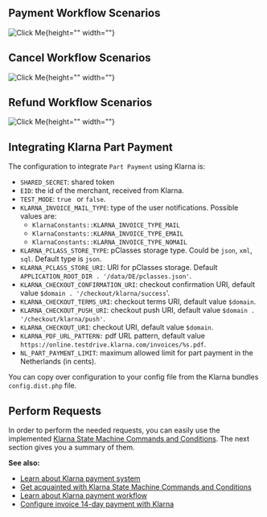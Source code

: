 ## Payment Workflow Scenarios
![Click Me](https://cdn.document360.io/9fafa0d5-d76f-40c5-8b02-ab9515d3e879/Images/Documentation/flexible_paymentworkflow.png){height="" width=""}

## Cancel Workflow Scenarios
![Click Me](https://cdn.document360.io/9fafa0d5-d76f-40c5-8b02-ab9515d3e879/Images/Documentation/flexible_cancelworkflow.png){height="" width=""}

## Refund Workflow Scenarios
![Click Me](https://cdn.document360.io/9fafa0d5-d76f-40c5-8b02-ab9515d3e879/Images/Documentation/flexible_refundworkflow.png){height="" width=""}

## Integrating Klarna Part Payment
The configuration to integrate `Part Payment` using Klarna is:

* `SHARED_SECRET`: shared token
* `EID`: the id of the merchant, received from Klarna.
* `TEST_MODE`: `true ` or `false`.
* `KLARNA_INVOICE_MAIL_TYPE`: type of the user notifications. Possible values are:
  - `KlarnaConstants::KLARNA_INVOICE_TYPE_MAIL`
  - `KlarnaConstants::KLARNA_INVOICE_TYPE_EMAIL`
  - `KlarnaConstants::KLARNA_INVOICE_TYPE_NOMAIL`
* `KLARNA_PCLASS_STORE_TYPE`: pClasses storage type. Could be `json`, `xml`, `sql`. Default type is `json`.
* `KLARNA_PCLASS_STORE_URI`: URI for pClasses storage. Default `APPLICATION_ROOT_DIR . '/data/DE/pclasses.json'`.
* `KLARNA_CHECKOUT_CONFIRMATION_URI`: checkout confirmation URI, default value `$domain . '/checkout/klarna/success`'.
* `KLARNA_CHECKOUT_TERMS_URI`: checkout terms URI, default value `$domain`.
* `KLARNA_CHECKOUT_PUSH_URI`: checkout push URI, default value `$domain . '/checkout/klarna/push'`.
* `KLARNA_CHECKOUT_URI`: checkout URI, default value `$domain`.
* `KLARNA_PDF_URL_PATTERN:` pdf URL pattern, default value `https://online.testdrive.klarna.com/invoices/%s.pdf`.
* `NL_PART_PAYMENT_LIMIT`: maximum allowed limit for part payment in the Netherlands (in cents).

You can copy over configuration to your config file from the Klarna bundles `config.dist.php` file.

## Perform Requests
In order to perform the needed requests, you can easily use the implemented [Klarna State Machine Commands and Conditions](klarna-state-machine.htm). The next section gives you a summary of them.

<b>See also:</b>

* [Learn about Klarna payment system](klarna.htm)
* [Get acquainted with Klarna State Machine Commands and Conditions](klarna-state-machine.htm)
* [Learn about Klarna payment workflow](klarna-payment-workflow.htm)
* [Configure invoice 14-day payment with Klarna](klarna-invoice-pay-in-14-days.htm)
